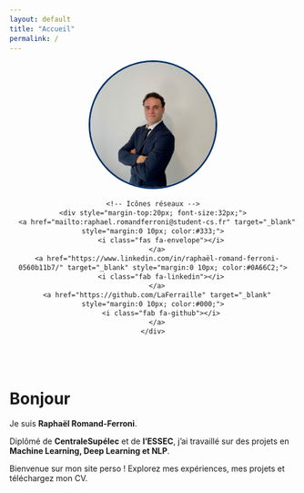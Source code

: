 ```yaml
---
layout: default
title: "Accueil"
permalink: /
---
```


<!-- Font Awesome -->
<link rel="stylesheet" href="https://cdnjs.cloudflare.com/ajax/libs/font-awesome/6.5.0/css/all.min.css">

<div style="display:flex; align-items:center; gap:40px; flex-wrap:wrap;">

  <!-- Photo -->
  <div style="flex:1; text-align:center;">
    <img src="assets/images/photo.jpeg" alt="Photo de profil" style="max-width:220px; border-radius:50%; border:3px solid #003366;">

    <!-- Icônes réseaux -->
    <div style="margin-top:20px; font-size:32px;">
      <a href="mailto:raphael.romandferroni@student-cs.fr" target="_blank" style="margin:0 10px; color:#333;">
        <i class="fas fa-envelope"></i>
      </a>
      <a href="https://www.linkedin.com/in/raphaël-romand-ferroni-0560b11b7/" target="_blank" style="margin:0 10px; color:#0A66C2;">
        <i class="fab fa-linkedin"></i>
      </a>
      <a href="https://github.com/LaFerraille" target="_blank" style="margin:0 10px; color:#000;">
        <i class="fab fa-github"></i>
      </a>
    </div>
  </div>

  <!-- Texte -->
  <div style="flex:2; min-width:300px;">
    <h1>Bonjour</h1>
    <p>
      Je suis <strong>Raphaël Romand-Ferroni</strong>.
    </p>
    <p>
      Diplômé de <strong>CentraleSupélec</strong> et de <strong>l’ESSEC</strong>, j’ai travaillé 
      sur des projets en <strong>Machine Learning, Deep Learning et NLP</strong>.
    </p>
    <p>
      Bienvenue sur mon site perso ! Explorez mes expériences, mes projets et téléchargez mon CV.
    </p>
  </div>
</div>
